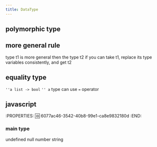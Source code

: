 ```yaml
---
title: DataType
---
```


## polymorphic type
## more general rule
type t1 is more general then the type t2 
if you can take t1, replace its type variables consistently, and get t2
## equality type
`''a list -> bool`
`'' a` type can use `=` operator
## javascript
:PROPERTIES:
:id: 6077ac46-3542-40b8-99e1-ca8e9832180d
:END:
### main type
undefined
null
number
string
